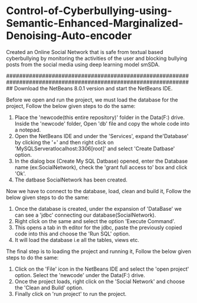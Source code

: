 # Control-of-Cyberbullying-using-Semantic-Enhanced-Marginalized-Denoising-Auto-encoder
Created an Online Social Network that is safe from textual based cyberbullying by monitoring the activities of the user and blocking bullying posts from the social media using deep learning model smSDA. 

##################################################################################################################
Download the NetBeans 8.0.1 version and start the NetBeans IDE. 

Before we open and run the project, we must load the database for the project, Follow the below given steps to do the same:

1. Place the 'newcode(this entire repository)' folder in the Data(F:) drive. Inside the 'newcode' folder, Open 'db' file and copy the whole code into a notepad.
2. Open the NetBeans IDE and under the 'Services', expand the'Database' by clicking the '+' and then right click on 'MySQLServeratlocalhost:3306[root]' and select    'Create Datbase' option.
3. In the dialog box (Create My SQL Datbase) opened, enter the Database name (ex:SocialNetwork), check the 'grant full access to' box and click 'Ok'.
4. The datbase SocialNetwork has been created.

Now we have to connect to the database, load, clean and build it, Follow the below given steps to do the same:

1. Once the database is created, under the expansion of 'DataBase' we can see a 'jdbc' connecting our database(SocialNetwork).
2. Right click on the same and select the option 'Execute Command'.
3. This opens a tab in th editor for the jdbc, paste the previously copied code into this and choose the 'Run SQL' option.
4. It will load the database i.e all the tables, views etc.

The final step is to loading the project and running it, Follow the below given steps to do the same:

1. Click on the 'File' icon in the NetBeans IDE and select the 'open project' option. Select the 'newcode' under the Data(F:) drive.
2. Once the project loads, right click on the 'Social Network' and choose the 'Clean and Build' option.
3. Finally click on 'run project' to run the project. 
